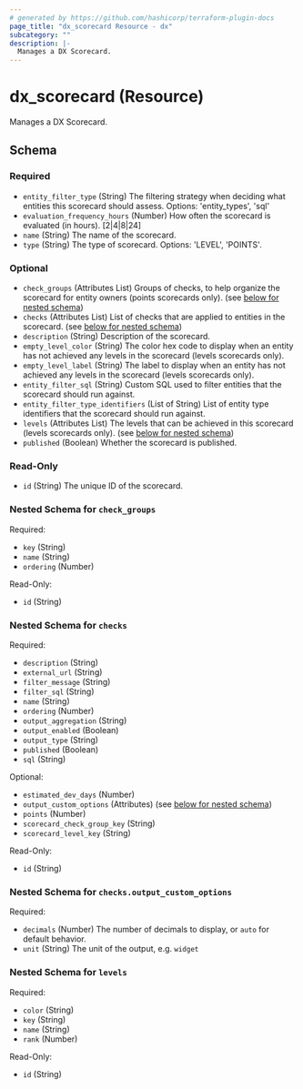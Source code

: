 ```yaml
---
# generated by https://github.com/hashicorp/terraform-plugin-docs
page_title: "dx_scorecard Resource - dx"
subcategory: ""
description: |-
  Manages a DX Scorecard.
---
```


# dx_scorecard (Resource)

Manages a DX Scorecard.



<!-- schema generated by tfplugindocs -->
## Schema

### Required

- `entity_filter_type` (String) The filtering strategy when deciding what entities this scorecard should assess. Options: 'entity_types', 'sql'
- `evaluation_frequency_hours` (Number) How often the scorecard is evaluated (in hours). [2|4|8|24]
- `name` (String) The name of the scorecard.
- `type` (String) The type of scorecard. Options: 'LEVEL', 'POINTS'.

### Optional

- `check_groups` (Attributes List) Groups of checks, to help organize the scorecard for entity owners (points scorecards only). (see [below for nested schema](#nestedatt--check_groups))
- `checks` (Attributes List) List of checks that are applied to entities in the scorecard. (see [below for nested schema](#nestedatt--checks))
- `description` (String) Description of the scorecard.
- `empty_level_color` (String) The color hex code to display when an entity has not achieved any levels in the scorecard (levels scorecards only).
- `empty_level_label` (String) The label to display when an entity has not achieved any levels in the scorecard (levels scorecards only).
- `entity_filter_sql` (String) Custom SQL used to filter entities that the scorecard should run against.
- `entity_filter_type_identifiers` (List of String) List of entity type identifiers that the scorecard should run against.
- `levels` (Attributes List) The levels that can be achieved in this scorecard (levels scorecards only). (see [below for nested schema](#nestedatt--levels))
- `published` (Boolean) Whether the scorecard is published.

### Read-Only

- `id` (String) The unique ID of the scorecard.

<a id="nestedatt--check_groups"></a>
### Nested Schema for `check_groups`

Required:

- `key` (String)
- `name` (String)
- `ordering` (Number)

Read-Only:

- `id` (String)


<a id="nestedatt--checks"></a>
### Nested Schema for `checks`

Required:

- `description` (String)
- `external_url` (String)
- `filter_message` (String)
- `filter_sql` (String)
- `name` (String)
- `ordering` (Number)
- `output_aggregation` (String)
- `output_enabled` (Boolean)
- `output_type` (String)
- `published` (Boolean)
- `sql` (String)

Optional:

- `estimated_dev_days` (Number)
- `output_custom_options` (Attributes) (see [below for nested schema](#nestedatt--checks--output_custom_options))
- `points` (Number)
- `scorecard_check_group_key` (String)
- `scorecard_level_key` (String)

Read-Only:

- `id` (String)

<a id="nestedatt--checks--output_custom_options"></a>
### Nested Schema for `checks.output_custom_options`

Required:

- `decimals` (Number) The number of decimals to display, or `auto` for default behavior.
- `unit` (String) The unit of the output, e.g. `widget`



<a id="nestedatt--levels"></a>
### Nested Schema for `levels`

Required:

- `color` (String)
- `key` (String)
- `name` (String)
- `rank` (Number)

Read-Only:

- `id` (String)
